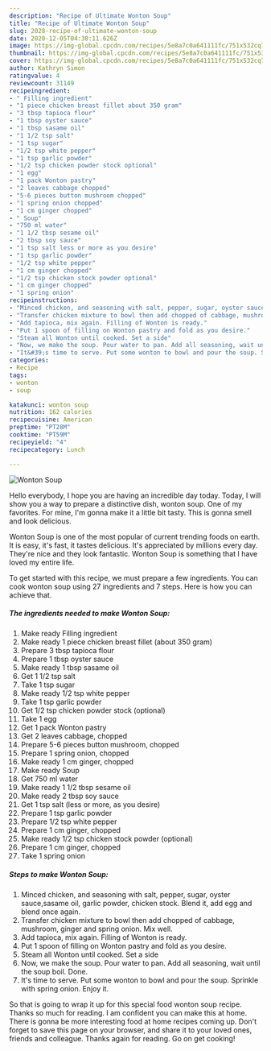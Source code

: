 ```yaml
---
description: "Recipe of Ultimate Wonton Soup"
title: "Recipe of Ultimate Wonton Soup"
slug: 2028-recipe-of-ultimate-wonton-soup
date: 2020-12-05T04:38:11.626Z
image: https://img-global.cpcdn.com/recipes/5e8a7c0a641111fc/751x532cq70/wonton-soup-recipe-main-photo.jpg
thumbnail: https://img-global.cpcdn.com/recipes/5e8a7c0a641111fc/751x532cq70/wonton-soup-recipe-main-photo.jpg
cover: https://img-global.cpcdn.com/recipes/5e8a7c0a641111fc/751x532cq70/wonton-soup-recipe-main-photo.jpg
author: Kathryn Simon
ratingvalue: 4
reviewcount: 31149
recipeingredient:
- " Filling ingredient"
- "1 piece chicken breast fillet about 350 gram"
- "3 tbsp tapioca flour"
- "1 tbsp oyster sauce"
- "1 tbsp sasame oil"
- "1 1/2 tsp salt"
- "1 tsp sugar"
- "1/2 tsp white pepper"
- "1 tsp garlic powder"
- "1/2 tsp chicken powder stock optional"
- "1 egg"
- "1 pack Wonton pastry"
- "2 leaves cabbage chopped"
- "5-6 pieces button mushroom chopped"
- "1 spring onion chopped"
- "1 cm ginger chopped"
- " Soup"
- "750 ml water"
- "1 1/2 tbsp sesame oil"
- "2 tbsp soy sauce"
- "1 tsp salt less or more as you desire"
- "1 tsp garlic powder"
- "1/2 tsp white pepper"
- "1 cm ginger chopped"
- "1/2 tsp chicken stock powder optional"
- "1 cm ginger chopped"
- "1 spring onion"
recipeinstructions:
- "Minced chicken, and seasoning with salt, pepper, sugar, oyster sauce,sasame oil, garlic powder, chicken stock. Blend it, add egg and blend once again."
- "Transfer chicken mixture to bowl then add chopped of cabbage, mushroom, ginger and spring onion. Mix well."
- "Add tapioca, mix again. Filling of Wonton is ready."
- "Put 1 spoon of filling on Wonton pastry and fold as you desire."
- "Steam all Wonton until cooked. Set a side"
- "Now, we make the soup. Pour water to pan. Add all seasoning, wait until the soup boil. Done."
- "It&#39;s time to serve. Put some wonton to bowl and pour the soup. Sprinkle with spring onion. Enjoy it."
categories:
- Recipe
tags:
- wonton
- soup

katakunci: wonton soup 
nutrition: 162 calories
recipecuisine: American
preptime: "PT28M"
cooktime: "PT59M"
recipeyield: "4"
recipecategory: Lunch

---
```



![Wonton Soup](https://img-global.cpcdn.com/recipes/5e8a7c0a641111fc/751x532cq70/wonton-soup-recipe-main-photo.jpg)

Hello everybody, I hope you are having an incredible day today. Today, I will show you a way to prepare a distinctive dish, wonton soup. One of my favorites. For mine, I'm gonna make it a little bit tasty. This is gonna smell and look delicious.

Wonton Soup is one of the most popular of current trending foods on earth. It is easy, it's fast, it tastes delicious. It's appreciated by millions every day. They're nice and they look fantastic. Wonton Soup is something that I have loved my entire life.




To get started with this recipe, we must prepare a few ingredients. You can cook wonton soup using 27 ingredients and 7 steps. Here is how you can achieve that.

<!--inarticleads1-->

##### The ingredients needed to make Wonton Soup:

1. Make ready  Filling ingredient
1. Make ready 1 piece chicken breast fillet (about 350 gram)
1. Prepare 3 tbsp tapioca flour
1. Prepare 1 tbsp oyster sauce
1. Make ready 1 tbsp sasame oil
1. Get 1 1/2 tsp salt
1. Take 1 tsp sugar
1. Make ready 1/2 tsp white pepper
1. Take 1 tsp garlic powder
1. Get 1/2 tsp chicken powder stock (optional)
1. Take 1 egg
1. Get 1 pack Wonton pastry
1. Get 2 leaves cabbage, chopped
1. Prepare 5-6 pieces button mushroom, chopped
1. Prepare 1 spring onion, chopped
1. Make ready 1 cm ginger, chopped
1. Make ready  Soup
1. Get 750 ml water
1. Make ready 1 1/2 tbsp sesame oil
1. Make ready 2 tbsp soy sauce
1. Get 1 tsp salt (less or more, as you desire)
1. Prepare 1 tsp garlic powder
1. Prepare 1/2 tsp white pepper
1. Prepare 1 cm ginger, chopped
1. Make ready 1/2 tsp chicken stock powder (optional)
1. Prepare 1 cm ginger, chopped
1. Take 1 spring onion




<!--inarticleads2-->

##### Steps to make Wonton Soup:

1. Minced chicken, and seasoning with salt, pepper, sugar, oyster sauce,sasame oil, garlic powder, chicken stock. Blend it, add egg and blend once again.
1. Transfer chicken mixture to bowl then add chopped of cabbage, mushroom, ginger and spring onion. Mix well.
1. Add tapioca, mix again. Filling of Wonton is ready.
1. Put 1 spoon of filling on Wonton pastry and fold as you desire.
1. Steam all Wonton until cooked. Set a side
1. Now, we make the soup. Pour water to pan. Add all seasoning, wait until the soup boil. Done.
1. It&#39;s time to serve. Put some wonton to bowl and pour the soup. Sprinkle with spring onion. Enjoy it.




So that is going to wrap it up for this special food wonton soup recipe. Thanks so much for reading. I am confident you can make this at home. There is gonna be more interesting food at home recipes coming up. Don't forget to save this page on your browser, and share it to your loved ones, friends and colleague. Thanks again for reading. Go on get cooking!
